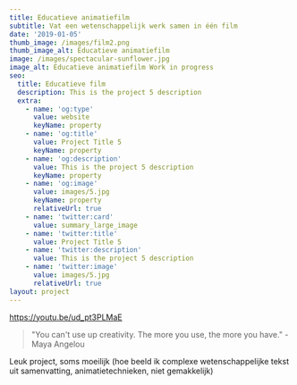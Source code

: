 ```yaml
---
title: Educatieve animatiefilm
subtitle: Vat een wetenschappelijk werk samen in één film
date: '2019-01-05'
thumb_image: /images/film2.png
thumb_image_alt: Educatieve animatiefilm
image: /images/spectacular-sunflower.jpg
image_alt: Educatieve animatiefilm Work in progress
seo:
  title: Educatieve film
  description: This is the project 5 description
  extra:
    - name: 'og:type'
      value: website
      keyName: property
    - name: 'og:title'
      value: Project Title 5
      keyName: property
    - name: 'og:description'
      value: This is the project 5 description
      keyName: property
    - name: 'og:image'
      value: images/5.jpg
      keyName: property
      relativeUrl: true
    - name: 'twitter:card'
      value: summary_large_image
    - name: 'twitter:title'
      value: Project Title 5
    - name: 'twitter:description'
      value: This is the project 5 description
    - name: 'twitter:image'
      value: images/5.jpg
      relativeUrl: true
layout: project
---
```

https://youtu.be/ud_pt3PLMaE

> "You can't use up creativity. The more you use, the more you have." - Maya Angelou

Leuk project, soms moeilijk (hoe beeld ik complexe wetenschappelijke tekst uit samenvatting, animatietechnieken, niet gemakkelijk)
